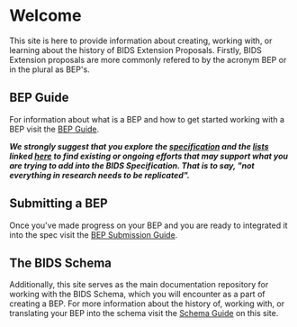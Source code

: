 # Welcome

This site is here to provide information about creating, working with, or learning about the history of BIDS Extension Proposals.
Firstly, BIDS Extension proposals are more commonly refered to by the acronym BEP or in the plural as BEP's.

## BEP Guide

For information about what is a BEP and how to get started working with a BEP visit the [BEP Guide](guide.md).

**_We strongly suggest that you explore the [specification](https://bids-specification.readthedocs.io) 
and the [lists](https://bids.neuroimaging.io/get_involved.html#extending-the-bids-specification) 
linked [here](guide/#what-is-a-bids-extension-proposal-(bep)) to find existing or ongoing efforts that may support what you
are trying to add into the BIDS Specification. That is to say, "not everything in research needs to be replicated"._**

## Submitting a BEP

Once you've made progress on your BEP and you are ready to integrated it into the spec visit the [BEP Submission Guide](submission.md).

## The BIDS Schema

Additionally, this site serves as the main documentation repository for working with the BIDS Schema, which you will 
  encounter as a part of creating a BEP. For more information about the history of, working with, or 
  translating your BEP into the schema visit the [Schema Guide](schema.md) on this site. 